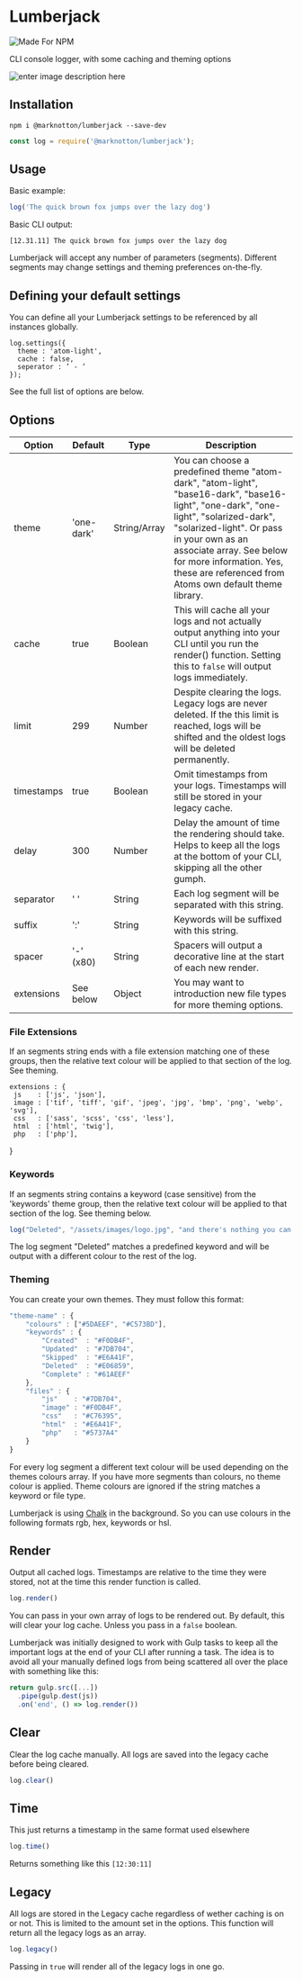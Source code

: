 # Lumberjack

![Made For NPM](https://img.shields.io/badge/Made%20for-NPM-orange.svg)

CLI console logger, with some caching and theming options

![enter image description here](https://i.imgur.com/uaRWd0i.jpg)

## Installation
```
npm i @marknotton/lumberjack --save-dev
```
```js
const log = require('@marknotton/lumberjack');
```

## Usage

Basic example:
```js
log('The quick brown fox jumps over the lazy dog')
```
Basic CLI output:
```
[12.31.11] The quick brown fox jumps over the lazy dog
```

Lumberjack will accept any number of parameters (segments). Different segments may change settings and theming preferences on-the-fly.

## Defining your default settings

You can define all your Lumberjack settings to be referenced by all instances globally.
```
log.settings({
  theme : 'atom-light',
  cache : false,
  seperator : ’ - ’
});
```
See the full list of options are below.

## Options
| Option | Default | Type | Description
|--|--|--|--
| theme      | 'one-dark' | String/Array | You can choose a predefined theme "atom-dark", "atom-light", "base16-dark", "base16-light", "one-dark", "one-light", "solarized-dark", "solarized-light". Or pass in your own as an associate array. See below for more information. Yes, these are referenced from Atoms own default theme library.
| cache      | true | Boolean | This will cache all your logs and not actually output anything into your CLI until you run the render() function. Setting this to `false` will output logs immediately.
| limit      | 299 | Number | Despite clearing the logs. Legacy logs are never deleted. If the this limit is reached, logs will be shifted and the oldest logs will be deleted permanently.
| timestamps | true | Boolean | Omit timestamps from your logs. Timestamps will still be stored in your legacy cache.
| delay | 300 | Number | Delay the amount of time the rendering should take. Helps to keep all the logs at the bottom of your CLI, skipping all the other gumph.
| separator  | ' ' | String | Each log segment will be separated with this string.
| suffix     | ':' | String | Keywords will be suffixed with this string.
| spacer     | '-' (x80) | String | Spacers will output a decorative line at the start of each new render.
| extensions | See below | Object | You may want to introduction new file types for more theming options.

### File Extensions

If an segments string ends with a file extension matching one of these groups, then the relative text colour will be applied to that section of the log. See theming.

	extensions : {
	 js    : ['js', 'json'],
	 image : ['tif', 'tiff', 'gif', 'jpeg', 'jpg', 'bmp', 'png', 'webp', 'svg'],
	 css   : ['sass', 'scss', 'css', 'less'],
	 html  : ['html', 'twig'],
	 php   : ['php'],
 }

### Keywords

If an segments string contains a keyword (case sensitive) from the 'keywords' theme group, then the relative text colour will be applied to that section of the log. See theming below.

```js
log("Deleted", "/assets/images/logo.jpg", "and there's nothing you can do about it!")
```
The log segment "Deleted" matches a predefined keyword and will be output with a different colour to the rest of the log.

### Theming

You can create your own themes. They must follow this format:
```js
"theme-name" : {
	"colours" : ["#5DAEEF", "#C573BD"],
	"keywords" : {
		"Created"  : "#F0DB4F",
		"Updated"  : "#7DB704",
		"Skipped"  : "#E6A41F",
		"Deleted"  : "#E06859",
		"Complete" : "#61AEEF"
	},
	"files" : {
		"js"    : "#7DB704",
		"image" : "#F0DB4F",
		"css"   : "#C76395",
		"html"  : "#E6A41F",
		"php"   : "#5737A4"
	}
}
```

For every log segment a different text colour will be used depending on the themes colours array. If you have more segments than colours, no theme colour is applied. Theme colours are ignored if the string matches a keyword or file type.  

Lumberjack is using [Chalk](https://www.npmjs.com/package/chalk) in the background. So you can use colours in the following formats rgb, hex, keywords or hsl.

## Render

Output all cached logs. Timestamps are relative to the time they were stored, not at the time this render function is called.

```js
log.render()
```

You can pass in your own array of logs to be rendered out. By default, this will clear your log cache. Unless you pass in a `false` boolean.

Lumberjack was initially designed to work with Gulp tasks to keep all the important logs at the end of your CLI after running a task. The idea is to avoid all your manually defined logs from being scattered all over the place with something like this:

```js
return gulp.src([...])
  .pipe(gulp.dest(js))
  .on('end', () => log.render())
```

## Clear

Clear the log cache manually. All logs are saved into the legacy cache before being cleared.
```js
log.clear()
```

## Time

This just returns a timestamp in the same format used elsewhere
```js
log.time()
```
Returns something like this ```[12:30:11]```

## Legacy

All logs are stored in the Legacy cache regardless of wether caching is on or not. This is limited to the amount set in the options. This function will return all the legacy logs as an array.
```js
log.legacy()
```
Passing in `true`  will render all of the legacy logs in one go.
